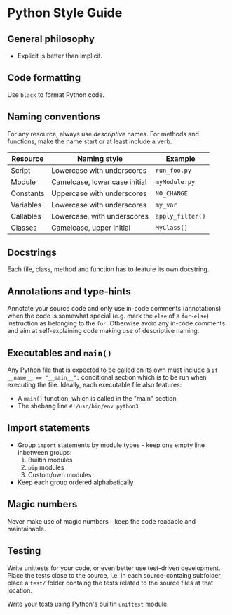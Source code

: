 # Python Style Guide

## General philosophy
* Explicit is better than implicit.

## Code formatting
Use `black` to format Python code.

## Naming conventions
For any resource, always use _descriptive_ names. For methods and
functions, make the name start or at least include a verb.

| Resource      | Naming style                  | Example           |
|---------------|-------------------------------|-------------------|
| Script        | Lowercase with underscores    | `run_foo.py`      |
| Module        | Camelcase, lower case initial | `myModule.py`     |
| Constants     | Uppercase with underscores    | `NO_CHANGE`       |
| Variables     | Lowercase with underscores    | `my_var`          |
| Callables     | Lowercase, with underscores   | `apply_filter()`  |
| Classes       | Camelcase, upper initial      | `MyClass()`       |

## Docstrings
Each file, class, method and function has to feature its own docstring.

## Annotations and type-hints
Annotate your source code and only use in-code comments (annotations)
when the code is somewhat special (e.g. mark the `else` of a `for-else`)
instruction as belonging to the `for`. Otherwise avoid any in-code
comments and aim at self-explaining code making use of descriptive
naming.

## Executables and `main()`
Any Python file that is expected to be called on its own must include
a `if __name__ == "__main__":` conditional section which is to be run
when executing the file.
Ideally, each executable file also features:
* A `main()` function, which is called in the "main" section
* The shebang line `#!/usr/bin/env python3`

## Import statements
* Group `import` statements by module types - keep one empty line inbetween groups:
  1. Builtin modules
  2. `pip` modules
  3. Custom/own modules
* Keep each group ordered alphabetically

## Magic numbers
Never make use of magic numbers - keep the code readable and maintainable.

## Testing
Write unittests for your code, or even better use test-driven development.
Place the tests close to the source, i.e. in each source-containg subfolder,
place a `test/` folder containg the tests related to the source files at
that location.

Write your tests using Python's builtin `unittest` module.
